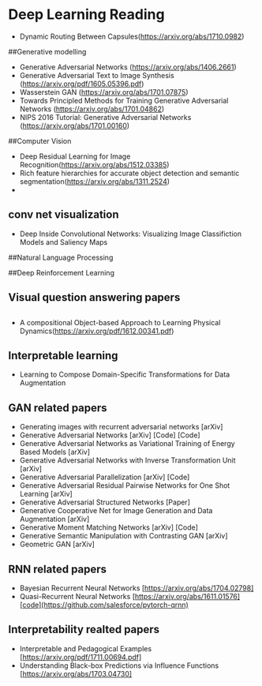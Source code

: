 # Deep Learning Reading
* Dynamic Routing Between Capsules(https://arxiv.org/abs/1710.0982)

##Generative modelling
* Generative Adversarial Networks (https://arxiv.org/abs/1406.2661)
* Generative Adversarial Text to Image Synthesis (https://arxiv.org/pdf/1605.05396.pdf)
* Wasserstein GAN (https://arxiv.org/abs/1701.07875)
* Towards Principled Methods for Training Generative Adversarial Networks (https://arxiv.org/abs/1701.04862)
* NIPS 2016 Tutorial: Generative Adversarial Networks (https://arxiv.org/abs/1701.00160)


##Computer Vision
* Deep Residual Learning for Image Recognition(https://arxiv.org/abs/1512.03385) 
* Rich feature hierarchies for accurate object detection and semantic segmentation(https://arxiv.org/abs/1311.2524)
* 

## conv net visualization
* Deep Inside Convolutional Networks: Visualizing Image Classifiction Models and Saliency Maps


##Natural Language Processing




##Deep Reinforcement Learning


## Visual question answering papers

##
* A compositional Object-based Approach to Learning Physical Dynamics(https://arxiv.org/pdf/1612.00341.pdf)

##  Interpretable learning
* Learning to Compose Domain-Specific Transformations for Data Augmentation



## GAN related papers
* Generating images with recurrent adversarial networks [arXiv]
* Generative Adversarial Networks [arXiv] [Code] [Code]
* Generative Adversarial Networks as Variational Training of Energy Based Models [arXiv]
* Generative Adversarial Networks with Inverse Transformation Unit [arXiv]
* Generative Adversarial Parallelization [arXiv] [Code]
* Generative Adversarial Residual Pairwise Networks for One Shot Learning [arXiv]
* Generative Adversarial Structured Networks [Paper]
* Generative Cooperative Net for Image Generation and Data Augmentation [arXiv]
* Generative Moment Matching Networks [arXiv] [Code]
* Generative Semantic Manipulation with Contrasting GAN [arXiv]
* Geometric GAN [arXiv]


## RNN related papers
* Bayesian Recurrent Neural Networks [https://arxiv.org/abs/1704.02798]
* Quasi-Recurrent Neural Networks    [https://arxiv.org/abs/1611.01576][code](https://github.com/salesforce/pytorch-qrnn)

## Interpretability realted papers
* Interpretable and Pedagogical Examples [https://arxiv.org/pdf/1711.00694.pdf]
* Understanding Black-box Predictions via Influence Functions [https://arxiv.org/abs/1703.04730]
